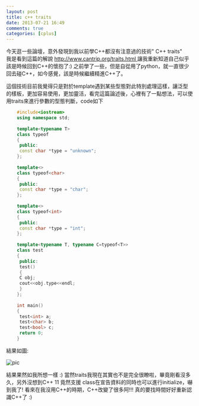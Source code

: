 ```yaml
---
layout: post
title: c++ traits
date: 2013-07-21 16:49
comments: true
categories: [cplus]
---
```



今天逛一些論壇，意外發現到我以前學C++都沒有注意過的技術" C++ traits"  
我是看到這篇的解說 [http://www.cantrip.org/traits.html ][1]讓我重新知道自己似乎該是時候回到C++的懷抱了:) 之前學了一些，但是自從用了python，就一直很少回去碰C++，如今感覺，該是時候繼續精進C++了。  
  
這個技術目前我覺得只是對於template遇到某些型態對此特別處理這樣，讓泛型的樣板，更加容易使用，更加靈活，看完這篇論述後，心裡有了一點想法，可以使用traits來進行參數的型態判斷，code如下  
  
```cpp
	#include<iostream>  
	using namespace std;  
	  
	template<typename T>  
	class typeof  
	{  
	 public:  
	 const char *type = "unknown";  
	};  
	  
	template<>  
	class typeof<char>  
	{  
	 public:  
	 const char *type = "char";  
	};  
	  
	template<>  
	class typeof<int>  
	{  
	 public:  
	 const char *type = "int";  
	};  
	  
	template<typename T, typename C=typeof<T>>  
	class test  
	{  
	 public:  
	 test()  
	 {  
	 C obj;  
	 cout<<obj.type<<endl;  
	 }  
	};  
	  
	int main()  
	{  
	 test<int> a;  
	 test<char> b;  
	 test<bool> c;  
	 return 0;  
	}  
```	  
結果如圖:  

![pic][2]

結果果然如我所想一樣 :) 當然traits我現在其實也不是完全很瞭啦，畢竟剛看沒多久，另外沒想到C++ 11 竟然支援 class在宣告資料的同時也可以進行initialize，嚇到我了! 看來在我沒用C++的時期，C++改變了很多阿!!! 真的要找時間好好重新認識C++了 :)

[1]: http://www.cantrip.org/traits.html
[2]: http://i.imgur.com/hliw73q.png

